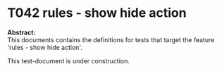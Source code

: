 # T042 rules - show hide action
**Abstract:**  
This documents contains the definitions for tests that target the feature 'rules - show hide action'.  

This test-document is under construction.
